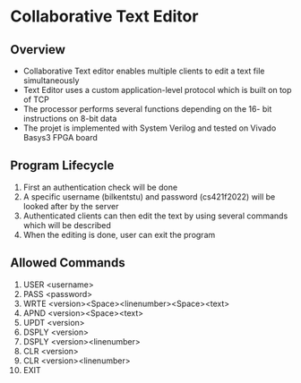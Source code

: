 # Collaborative Text Editor

## Overview

- Collaborative Text editor enables multiple clients to edit a text file simultaneously
- Text Editor uses a custom application-level protocol which is built on top of TCP
- The processor performs several functions depending on the 16- bit instructions on 8-bit data
- The projet is implemented with System Verilog and tested on Vivado Basys3 FPGA board

## Program Lifecycle

1. First an authentication check will be done
2. A specific username (bilkentstu) and password (cs421f2022) will be looked after by the server
3. Authenticated clients can then edit the text by using several commands which will be described
4. When the editing is done, user can exit the program

## Allowed Commands

1. USER \<username\>
2. PASS \<password\>
3. WRTE \<version\>\<Space\>\<linenumber\>\<Space\>\<text\>
4. APND \<version\>\<Space\>\<text\>
5. UPDT \<version\>
6. DSPLY \<version\>
7. DSPLY \<version\>\<linenumber\>
8. CLR \<version\>
9. CLR \<version\>\<linenumber\>
10. EXIT 
   
   
